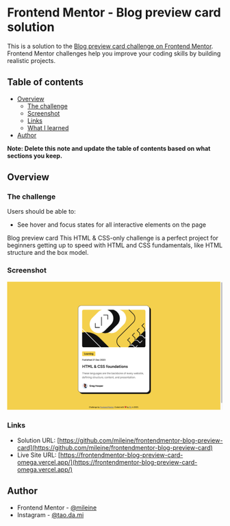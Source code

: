 # Frontend Mentor - Blog preview card solution

This is a solution to the [Blog preview card challenge on Frontend Mentor](https://www.frontendmentor.io/challenges/blog-preview-card-ckPaj01IcS). Frontend Mentor challenges help you improve your coding skills by building realistic projects. 


## Table of contents

- [Overview](#overview)
  - [The challenge](#the-challenge)
  - [Screenshot](#screenshot)
  - [Links](#links)
  - [What I learned](#what-i-learned)
- [Author](#author)

**Note: Delete this note and update the table of contents based on what sections you keep.**

## Overview

### The challenge

Users should be able to:

- See hover and focus states for all interactive elements on the page

Blog preview card
This HTML & CSS-only challenge is a perfect project for beginners getting up to speed with HTML and CSS fundamentals, like HTML structure and the box model.

### Screenshot
![Blog preview card screenshot](./screenshot.png)

### Links

- Solution URL: [https://github.com/mileine/frontendmentor-blog-preview-card](https://github.com/mileine/frontendmentor-blog-preview-card)
- Live Site URL: [https://frontendmentor-blog-preview-card-omega.vercel.app/](https://frontendmentor-blog-preview-card-omega.vercel.app/)


## Author

- Frontend Mentor - [@mileine](https://www.frontendmentor.io/profile/mileine)
- Instagram - [@tao.da.mi](https://www.twitter.com/yourusername)
